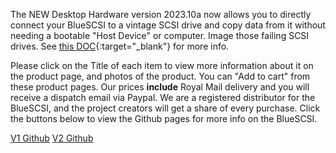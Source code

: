 The NEW Desktop Hardware version 2023.10a now allows you to directly connect your BlueSCSI to a vintage SCSI drive and copy data from it without needing a bootable "Host Device" or computer. Image those failing SCSI drives. See [this DOC](https://bluescsi.com/docs/Initiator-Mode){:target="_blank"} for more info.

Please click on the Title of each item to view more information about it on the product page, and photos of the product. You can "Add to cart" from these product pages. Our prices <b>include</b> Royal Mail delivery and you will receive a dispatch email via Paypal. We are a registered distributor for the BlueSCSI, and the project creators will get a share of every purchase. Click the buttons below to view the Github pages for more info on the BlueSCSI.

<p class="lead text-center">
    <a href="https://github.com/erichelgeson/BlueSCSI" target="_blank" class="btn btn-lg btn-primary">V1 Github</a>&nbsp;<a href="https://github.com/BlueSCSI" target="_blank" class="btn btn-lg btn-primary">V2 Github</a>
</p>